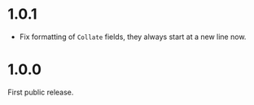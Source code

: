 
# 1.0.1

* Fix formatting of `Collate` fields, they always start at a new line now.

# 1.0.0

First public release.
